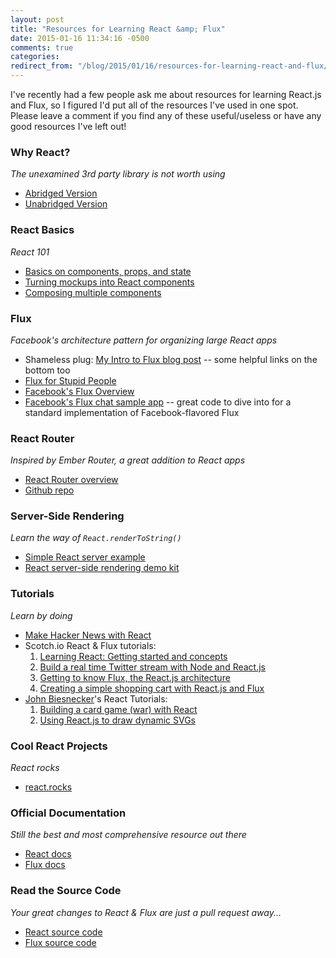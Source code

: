 ```yaml
---
layout: post
title: "Resources for Learning React &amp; Flux"
date: 2015-01-16 11:34:16 -0500
comments: true
categories: 
redirect_from: "/blog/2015/01/16/resources-for-learning-react-and-flux/"
---
```


I've recently had a few people ask me about resources for learning React.js and Flux, so I figured I'd put all of the resources I've used in one spot. Please leave a comment if you find any of these useful/useless or have any good resources I've left out!

### Why React?
*The unexamined 3rd party library is not worth using*

* [Abridged Version](http://facebook.github.io/react/docs/why-react.html)
* [Unabridged Version](http://jlongster.com/Removing-User-Interface-Complexity,-or-Why-React-is-Awesome)

### React Basics
*React 101*

* [Basics on components, props, and state](http://www.jackcallister.com/2015/01/05/the-react-quick-start-guide.html)
* [Turning mockups into React components](http://facebook.github.io/react/docs/thinking-in-react.html)
* [Composing multiple components](http://facebook.github.io/react/docs/multiple-components.html)

### Flux
*Facebook's architecture pattern for organizing large React apps*

* Shameless plug: [My Intro to Flux blog post](http://callahan.io/blog/2014/11/23/88-mph-with-flux-and-react/)
    -- some helpful links on the bottom too
* [Flux for Stupid People](http://blog.andrewray.me/flux-for-stupid-people/)
* [Facebook's Flux Overview](http://facebook.github.io/flux/docs/overview.html#content)
* [Facebook's Flux chat sample app](https://github.com/facebook/flux/tree/master/examples/flux-chat/) -- great code to dive into for a standard implementation of Facebook-flavored Flux

### React Router
*Inspired by Ember Router, a great addition to React apps*

* [React Router overview](https://github.com/rackt/react-router/blob/master/docs/guides/overview.md)
* [Github repo](https://github.com/rackt/react-router)

### Server-Side Rendering
*Learn the way of `React.renderToString()`*

* [Simple React server example](https://github.com/mhart/react-server-example)
* [React server-side rendering demo kit](https://github.com/zertosh/ssr-demo-kit)

### Tutorials
*Learn by doing*

* [Make Hacker News with React](https://github.com/mking/react-hn)
* Scotch.io React & Flux tutorials:
    1. [Learning React: Getting started and concepts](https://scotch.io/tutorials/learning-react-getting-started-and-concepts)
    2. [Build a real time Twitter stream with Node and React.js](https://scotch.io/tutorials/build-a-real-time-twitter-stream-with-node-and-react-js)
    3. [Getting to know Flux, the React.js architecture](https://scotch.io/tutorials/getting-to-know-flux-the-react-js-architecture)
    4. [Creating a simple shopping cart with React.js and Flux](https://scotch.io/tutorials/creating-a-simple-shopping-cart-with-react-js-and-flux)
* [John Biesnecker](https://twitter.com/biesnecker)'s React Tutorials:
    1. [Building a card game (war) with React](http://biesnecker.com/2014/10/21/building-a-card-game-war-in-react/)
    2. [Using React.js to draw dynamic SVGs](http://biesnecker.com/2014/10/22/using-reactjs-to-draw-dynamic-svgs/)

### Cool React Projects
*React rocks*

* [react.rocks](http://react.rocks/)

### Official Documentation
*Still the best and most comprehensive resource out there*

* [React docs](http://facebook.github.io/react/docs/getting-started.html)
* [Flux docs](http://facebook.github.io/flux/docs/overview.html)

### Read the Source Code
*Your great changes to React & Flux are just a pull request away...*

* [React source code](https://github.com/facebook/react)
* [Flux source code](https://github.com/facebook/flux)
